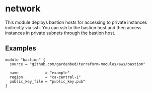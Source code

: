 # network

This module deploys bastion hosts for accessing to private instances indirectly via ssh.
You can ssh to the bastion host and then access instances in private subnets through the bastion host.

## Examples

```hcl
module "bastion" {
  source = "github.com/gardenbed/terraform-modules/aws/bastion"

  name            = "example"
  region          = "ca-central-1"
  public_key_file = "public_key.pub"
}
```
